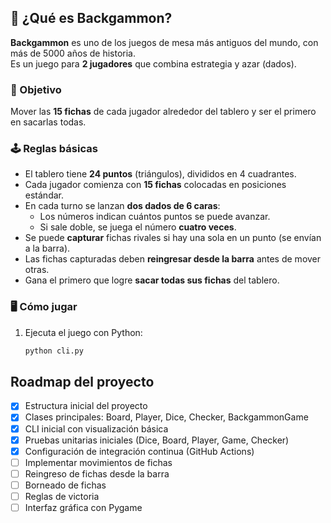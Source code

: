 ## 📖 ¿Qué es Backgammon?

**Backgammon** es uno de los juegos de mesa más antiguos del mundo, con más de 5000 años de historia.  
Es un juego para **2 jugadores** que combina estrategia y azar (dados).  

### 🎯 Objetivo
Mover las **15 fichas** de cada jugador alrededor del tablero y ser el primero en sacarlas todas.  

### 🕹️ Reglas básicas
- El tablero tiene **24 puntos** (triángulos), divididos en 4 cuadrantes.  
- Cada jugador comienza con **15 fichas** colocadas en posiciones estándar.  
- En cada turno se lanzan **dos dados de 6 caras**:  
  - Los números indican cuántos puntos se puede avanzar.  
  - Si sale doble, se juega el número **cuatro veces**.  
- Se puede **capturar** fichas rivales si hay una sola en un punto (se envían a la barra).  
- Las fichas capturadas deben **reingresar desde la barra** antes de mover otras.  
- Gana el primero que logre **sacar todas sus fichas** del tablero.  

### 🖥️ Cómo jugar
1. Ejecuta el juego con Python:  
   ```bash
   python cli.py
   
## Roadmap del proyecto

- [x] Estructura inicial del proyecto
- [x] Clases principales: Board, Player, Dice, Checker, BackgammonGame
- [x] CLI inicial con visualización básica
- [x] Pruebas unitarias iniciales (Dice, Board, Player, Game, Checker)
- [x] Configuración de integración continua (GitHub Actions)
- [ ] Implementar movimientos de fichas
- [ ] Reingreso de fichas desde la barra
- [ ] Borneado de fichas
- [ ] Reglas de victoria
- [ ] Interfaz gráfica con Pygame
